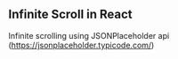 ## Infinite Scroll in React

Infinite scrolling using JSONPlaceholder api (https://jsonplaceholder.typicode.com/)
